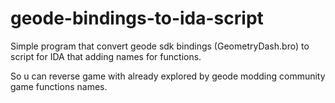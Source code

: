 # geode-bindings-to-ida-script

Simple program that convert geode sdk bindings (GeometryDash.bro) to script for IDA that adding names for functions.

So u can reverse game with already explored by geode modding community game functions names.
